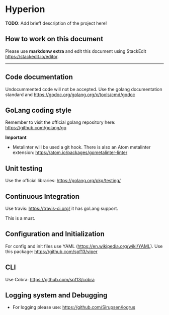 Hyperion
===================

**TODO**:  Add brieff description of the project here!

How to work on this document
-------------------------------------------
Please  use **markdonw extra** and edit this document using StackEdit <i class="icon-provider-stackedit" ></i> https://stackedit.io/editor.

----------

Code documentation
----------------------------

Undocummented code will not be accepted. 
Use the golang documentation standard and https://godoc.org/golang.org/x/tools/cmd/godoc


GoLang coding style
-------------

Remember to visit the official golang repository here: https://github.com/golang/go

 **Important**
- Metalinter will be used a git hook. There is also an Atom metalinter extension: https://atom.io/packages/gometalinter-linter

Unit testing
-----------------

Use the official libraries: https://golang.org/pkg/testing/

Continuous Integration
--------------------------------

Use travis: https://travis-ci.org/ it has goLang support.

This is a must. 

Configuration and Initialization
--------------------------------------

For config and init files use YAML (https://en.wikipedia.org/wiki/YAML).
Use this package: https://github.com/spf13/viper


CLI
--------------------------------------
Use Cobra: https://github.com/spf13/cobra


Logging system and Debugging
-----------------------

- For logging please use: https://github.com/Sirupsen/logrus
